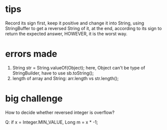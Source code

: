 # tips

Record its sign first, keep it positive and change it into String, using StringBuffer to get a reversed String of it, at the end, according to its sign to return the expected answer, HOWEVER, it is the worst way.

# errors made

1. String str = String.valueOf(Object); here, Object can't be type of StringBuilder, have to use sb.toString();
2. length of array and String: arr.length vs str.length();

# big challenge

How to decide whether reversed integer is overflow?

Q: if x = Integer.MIN_VALUE, Long m = x * -1;

